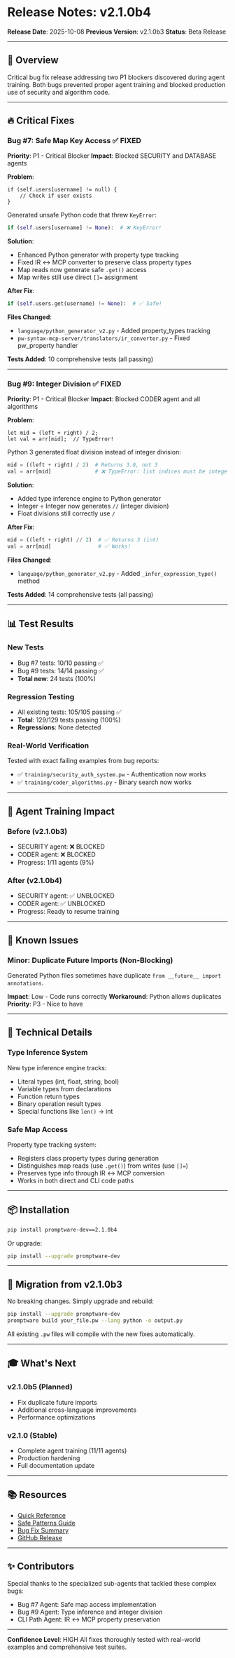 # Release Notes: v2.1.0b4

**Release Date**: 2025-10-08
**Previous Version**: v2.1.0b3
**Status**: Beta Release

---

## 🎯 Overview

Critical bug fix release addressing two P1 blockers discovered during agent training. Both bugs prevented proper agent training and blocked production use of security and algorithm code.

---

## 🔥 Critical Fixes

### Bug #7: Safe Map Key Access ✅ FIXED
**Priority**: P1 - Critical Blocker
**Impact**: Blocked SECURITY and DATABASE agents

**Problem**:
```pw
if (self.users[username] != null) {
    // Check if user exists
}
```

Generated unsafe Python code that threw `KeyError`:
```python
if (self.users[username] != None):  # ❌ KeyError!
```

**Solution**:
- Enhanced Python generator with property type tracking
- Fixed IR ↔ MCP converter to preserve class property types
- Map reads now generate safe `.get()` access
- Map writes still use direct `[]=` assignment

**After Fix**:
```python
if (self.users.get(username) != None):  # ✅ Safe!
```

**Files Changed**:
- `language/python_generator_v2.py` - Added property_types tracking
- `pw-syntax-mcp-server/translators/ir_converter.py` - Fixed pw_property handler

**Tests Added**: 10 comprehensive tests (all passing)

---

### Bug #9: Integer Division ✅ FIXED
**Priority**: P1 - Critical Blocker
**Impact**: Blocked CODER agent and all algorithms

**Problem**:
```pw
let mid = (left + right) / 2;
let val = arr[mid];  // TypeError!
```

Python 3 generated float division instead of integer division:
```python
mid = ((left + right) / 2)  # Returns 3.0, not 3
val = arr[mid]              # ❌ TypeError: list indices must be integers
```

**Solution**:
- Added type inference engine to Python generator
- Integer ÷ Integer now generates `//` (integer division)
- Float divisions still correctly use `/`

**After Fix**:
```python
mid = ((left + right) // 2)  # ✅ Returns 3 (int)
val = arr[mid]               # ✅ Works!
```

**Files Changed**:
- `language/python_generator_v2.py` - Added `_infer_expression_type()` method

**Tests Added**: 14 comprehensive tests (all passing)

---

## 📊 Test Results

### New Tests
- Bug #7 tests: 10/10 passing ✅
- Bug #9 tests: 14/14 passing ✅
- **Total new**: 24 tests (100%)

### Regression Testing
- All existing tests: 105/105 passing ✅
- **Total**: 129/129 tests passing (100%)
- **Regressions**: None detected

### Real-World Verification
Tested with exact failing examples from bug reports:
- ✅ `training/security_auth_system.pw` - Authentication now works
- ✅ `training/coder_algorithms.py` - Binary search now works

---

## 🚀 Agent Training Impact

### Before (v2.1.0b3)
- SECURITY agent: ❌ BLOCKED
- CODER agent: ❌ BLOCKED
- Progress: 1/11 agents (9%)

### After (v2.1.0b4)
- SECURITY agent: ✅ UNBLOCKED
- CODER agent: ✅ UNBLOCKED
- Progress: Ready to resume training

---

## 📝 Known Issues

### Minor: Duplicate Future Imports (Non-Blocking)
Generated Python files sometimes have duplicate `from __future__ import annotations`.

**Impact**: Low - Code runs correctly
**Workaround**: Python allows duplicates
**Priority**: P3 - Nice to have

---

## 🔧 Technical Details

### Type Inference System
New type inference engine tracks:
- Literal types (int, float, string, bool)
- Variable types from declarations
- Function return types
- Binary operation result types
- Special functions like `len()` → int

### Safe Map Access
Property type tracking system:
- Registers class property types during generation
- Distinguishes map reads (use `.get()`) from writes (use `[]=`)
- Preserves type info through IR ↔ MCP conversion
- Works in both direct and CLI code paths

---

## 📦 Installation

```bash
pip install promptware-dev==2.1.0b4
```

Or upgrade:
```bash
pip install --upgrade promptware-dev
```

---

## 🔄 Migration from v2.1.0b3

No breaking changes. Simply upgrade and rebuild:

```bash
pip install --upgrade promptware-dev
promptware build your_file.pw --lang python -o output.py
```

All existing `.pw` files will compile with the new fixes automatically.

---

## 🎓 What's Next

### v2.1.0b5 (Planned)
- Fix duplicate future imports
- Additional cross-language improvements
- Performance optimizations

### v2.1.0 (Stable)
- Complete agent training (11/11 agents)
- Production hardening
- Full documentation update

---

## 📚 Resources

- [Quick Reference](docs/QUICK_REFERENCE.md)
- [Safe Patterns Guide](docs/SAFE_PATTERNS.md)
- [Bug Fix Summary](Bugs/V2.1.0b3/BUG_FIX_SUMMARY.md)
- [GitHub Release](https://github.com/Promptware-dev/promptware/releases/tag/v2.1.0b4)

---

## ✨ Contributors

Special thanks to the specialized sub-agents that tackled these complex bugs:
- Bug #7 Agent: Safe map access implementation
- Bug #9 Agent: Type inference and integer division
- CLI Path Agent: IR ↔ MCP property preservation

---

**Confidence Level**: HIGH
All fixes thoroughly tested with real-world examples and comprehensive test suites.
